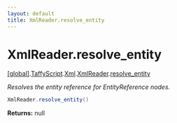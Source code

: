 ```yaml
---
layout: default
title: XmlReader.resolve_entity
---
```


# XmlReader.resolve_entity

[\[global\]]({{site.baseurl}}/docs/).[TaffyScript]({{site.baseurl}}/docs/TaffyScript/).[Xml]({{site.baseurl}}/docs/TaffyScript/Xml/).[XmlReader]({{site.baseurl}}/docs/TaffyScript/Xml/XmlReader/).[resolve_entity]({{site.baseurl}}/docs/TaffyScript/Xml/XmlReader/resolve_entity/)

_Resolves the entity reference for EntityReference nodes._

```cs
XmlReader.resolve_entity()
```

**Returns:** null
